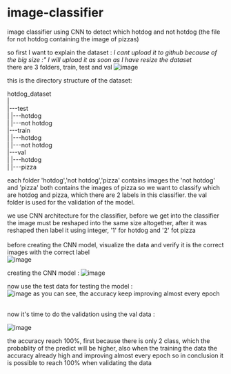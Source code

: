 # image-classifier

image classifier using CNN to detect which hotdog and not hotdog (the file for not hotdog containing the image of pizzas)

so first I want to explain the dataset : *I cant upload it to github because of the big size :" I will upload it as soon as I have resize the dataset* </br>
there are 3 folders, train, test and val
![image](https://user-images.githubusercontent.com/76993601/110578249-f6c33d80-8196-11eb-94dd-92fd8c673105.png)

this is the directory structure of the dataset:

hotdog_dataset</br>
|</br>
|---test</br>
|     |---hotdog</br>
|     |---not hotdog</br>
|---train</br>
|    |---hotdog</br>
|    |---not hotdog</br>
|---val</br>
|    |---hotdog</br>
|    |---pizza</br>

each folder 'hotdog','not hotdog','pizza' contains images the 'not hotdog' and 'pizza' both contains the images of pizza
so we want to classify which are hotdog and pizza, which there are 2 labels in this classifier.
the val folder is used for the validation of the model.

we use CNN architecture for the classifier, before we get into the classifier the image must be reshaped into the same size altogether, after it was reshaped then label it using integer, '1' for hotdog and '2' fot pizza
</br></br>
before creating the CNN model, visualize the data and verify it is the correct images with the correct label</br>
![image](https://user-images.githubusercontent.com/76993601/110593766-917b4680-81ae-11eb-987f-a1f506b74d1c.png)

creating the CNN model : 
![image](https://user-images.githubusercontent.com/76993601/110593818-a48e1680-81ae-11eb-8b67-4c95f4000176.png)

now use the test data for testing the model : </br>
![image](https://user-images.githubusercontent.com/76993601/110594001-da32ff80-81ae-11eb-81cf-b0bccf4481af.png)
as you can see, the accuracy keep improving almost every epoch
</br> </br> 

now it's time to do the validation using the val data :

![image](https://user-images.githubusercontent.com/76993601/110594154-05b5ea00-81af-11eb-9a35-0c94a8e6d672.png)

the accuracy reach 100%, first because there is only 2 class, which the probablity of the predict will be higher, also when the training the data the accuracy already high and improving almost every epoch so in conclusion it is possible to reach 100% when validating the data
